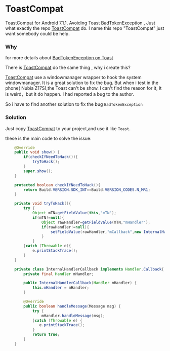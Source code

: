 # ToastCompat
ToastCompat for Android 7.1.1, Avoiding Toast BadTokenException , Just what exactly the repo [ToastCompat](https://github.com/drakeet/ToastCompat) do. I name this repo "ToastCompat" just want somebody could be help.


### Why
for more details about [BadTokenException on Toast ](https://github.com/drakeet/ToastCompat)

There is [ToastCompat](https://github.com/drakeet/ToastCompat) do the same thing , why i create this?

[ToastCompat](https://github.com/drakeet/ToastCompat) use a windowmanager wrapper to hook the system windowmanager.
It is a great solution to fix the bug. But when i test in the phone( Nubia Z17S),the Toast can't be show. I can't find the reason for it, 
It is weird，but it do happen. I had reported a bug to the author.

So i have to find another solution to fix the bug `BadTokenException`


### Solution
Just copy [ToastCompat](https://github.com/cat9/ToastCompat/blob/master/app/src/main/java/com/miku/toast/ToastCompat.java) to your project,and use it like `Toast`.

these is the main code to solve the issue:

```java
    @Override
    public void show() {
        if(checkIfNeedToHack()){
            tryToHack();
        }
        super.show();
    }

    protected boolean checkIfNeedToHack(){
        return Build.VERSION.SDK_INT==Build.VERSION_CODES.N_MR1;
    }

    private void tryToHack(){
        try {
            Object mTN=getFieldValue(this,"mTN");
            if(mTN!=null){
                Object rawHandler=getFieldValue(mTN,"mHandler");
                if(rawHandler!=null){
                    setFieldValue(rawHandler,"mCallback",new InternalHandlerCallback((Handler)rawHandler));
                }
            }
        }catch (Throwable e){
            e.printStackTrace();
        }
    }

    private class InternalHandlerCallback implements Handler.Callback{
        private final Handler mHandler;

        public InternalHandlerCallback(Handler mHandler) {
            this.mHandler = mHandler;
        }

        @Override
        public boolean handleMessage(Message msg) {
            try {
                mHandler.handleMessage(msg);
            }catch (Throwable e) {
               e.printStackTrace();
            }
            return true;
        }
    }

```
